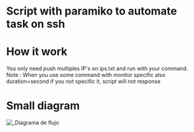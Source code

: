 # Script with paramiko to automate task on ssh
# How it work
You only need push multiples IP's on ips.txt and run with your command.
Note : When you use some command with monitor specific also duration=second if you not specific it, script will not response
# Small diagram
![_Diagrama de flujo](https://user-images.githubusercontent.com/112919267/200184694-a9e81268-5a66-4f70-9b61-483686824232.png)
